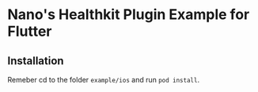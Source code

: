 # Nano's Healthkit Plugin Example for Flutter

## Installation

Remeber cd to the folder  `example/ios` and run  `pod install`.  
